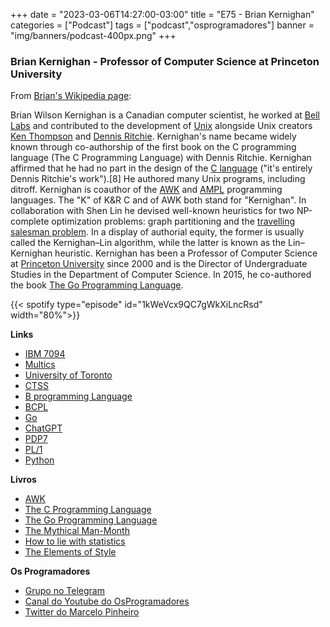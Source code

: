 +++
date = "2023-03-06T14:27:00-03:00"
title = "E75 - Brian Kernighan"
categories = ["Podcast"]
tags = ["podcast","osprogramadores"]
banner = "img/banners/podcast-400px.png"
+++

### Brian Kernighan - Professor of Computer Science at Princeton University

From [⁠Brian's Wikipedia page⁠](https://en.wikipedia.org/wiki/Brian_Kernighan):

Brian Wilson Kernighan is a Canadian ⁠computer scientist⁠, he worked at [⁠Bell Labs⁠](https://en.wikipedia.org/wiki/Bell_Labs) and contributed to the development of [⁠Unix](https://en.wikipedia.org/wiki/Unix)⁠ alongside Unix creators [⁠Ken Thompson⁠](https://en.wikipedia.org/wiki/Ken_Thompson) and [⁠Dennis Ritchie⁠](https://en.wikipedia.org/wiki/Dennis_Ritchie). Kernighan's name became widely known through co-authorship of the first book on the ⁠C programming language⁠ (⁠The C Programming Language⁠) with Dennis Ritchie. Kernighan affirmed that he had no part in the design of the [C language](https://en.wikipedia.org/wiki/C_(programming_language)) ("it's entirely Dennis Ritchie's work").[8] He authored many Unix programs, including ⁠ditroff⁠. Kernighan is coauthor of the [⁠AWK](https://en.wikipedia.org/wiki/AWK)⁠ and [⁠AMPL](https://en.wikipedia.org/wiki/AMPL)⁠ programming languages. The "K" of K&R C and of AWK both stand for "Kernighan". In collaboration with ⁠Shen Lin⁠ he devised well-known ⁠heuristics⁠ for two ⁠NP-complete⁠ optimization problems: ⁠graph partitioning⁠ and the [⁠travelling salesman problem⁠](https://en.wikipedia.org/wiki/Travelling_salesman_problem). In a display of authorial equity, the former is usually called the ⁠Kernighan–Lin algorithm⁠, while the latter is known as the ⁠Lin–Kernighan heuristic⁠. Kernighan has been a Professor of Computer Science at [⁠Princeton University⁠](https://www.princeton.edu/) since 2000 and is the Director of Undergraduate Studies in the Department of Computer Science. In 2015, he co-authored the book [The Go Programming Language](https://www.amazon.ca/Go-Programming-Language-Alan-Donovan/dp/0134190440).

{{< spotify type="episode" id="1kWeVcx9QC7gWkXiLncRsd" width="80%">}}

**Links**
- [⁠IBM 7094⁠](https://en.wikipedia.org/wiki/IBM_7090)
- [⁠Multics⁠](https://en.wikipedia.org/wiki/Multics)
- [⁠University of Toronto⁠](https://www.utoronto.ca/)
- [⁠CTSS](https://en.wikipedia.org/wiki/Compatible_Time-Sharing_System)
- [⁠B programming Language⁠](https://en.wikipedia.org/wiki/B_(programming_language))
- [⁠BCPL⁠](https://en.wikipedia.org/wiki/BCPL)
- [⁠Go⁠](https://go.dev/)
- [⁠ChatGPT](https://openai.com/blog/chatgpt)
- [⁠PDP7⁠](https://en.wikipedia.org/wiki/PDP-7)
- [⁠PL/1⁠](https://en.wikipedia.org/wiki/PL/I)
- [Python](https://www.python.org/)

**Livros**
- [AWK⁠](https://en.wikipedia.org/wiki/The_AWK_Programming_Language)
- [The C Programming Language⁠](https://en.wikipedia.org/wiki/The_C_Programming_Language)
- [The Go Programming Language⁠](https://www.gopl.io/)
- [The Mythical Man-Month⁠](https://en.wikipedia.org/wiki/The_Mythical_Man-Month)
- [How to lie with statistics](https://en.wikipedia.org/wiki/How_to_Lie_with_Statistics)⁠
- [The Elements of Style⁠](https://www.gutenberg.org/files/37134/37134-h/37134-h.htm)


**Os Programadores**

- [Grupo no Telegram](https://t.me/osprogramadores)
- [Canal do Youtube do OsProgramadores](https://www.youtube.com/channel/UCt_YNYGl6K5yNXlXEQDdwWg?view_as=subscriber)
- [Twitter do Marcelo Pinheiro](https://twitter.com/mpinheir)

